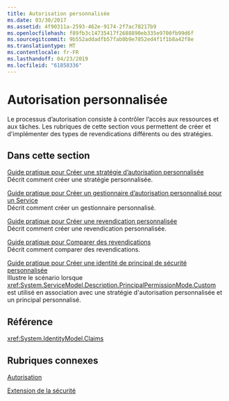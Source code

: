 ```yaml
---
title: Autorisation personnalisée
ms.date: 03/30/2017
ms.assetid: 4f90311a-2593-462e-9174-2f7ac78217b9
ms.openlocfilehash: f89fb3c14735417f2688890eb335e9700fb99d6f
ms.sourcegitcommit: 9b552addadfb57fab0b9e7852ed4f1f1b8a42f8e
ms.translationtype: MT
ms.contentlocale: fr-FR
ms.lasthandoff: 04/23/2019
ms.locfileid: "61858336"
---
```

# <a name="custom-authorization"></a>Autorisation personnalisée
Le processus d’autorisation consiste à contrôler l’accès aux ressources et aux tâches. Les rubriques de cette section vous permettent de créer et d'implémenter des types de revendications différents ou des stratégies.  
  
## <a name="in-this-section"></a>Dans cette section  
 [Guide pratique pour Créer une stratégie d’autorisation personnalisée](../../../../docs/framework/wcf/extending/how-to-create-a-custom-authorization-policy.md)  
 Décrit comment créer une stratégie personnalisée.  
  
 [Guide pratique pour Créer un gestionnaire d’autorisation personnalisé pour un Service](../../../../docs/framework/wcf/extending/how-to-create-a-custom-authorization-manager-for-a-service.md)  
 Décrit comment créer un gestionnaire personnalisé.  
  
 [Guide pratique pour Créer une revendication personnalisée](../../../../docs/framework/wcf/extending/how-to-create-a-custom-claim.md)  
 Décrit comment créer une revendication personnalisée.  
  
 [Guide pratique pour Comparer des revendications](../../../../docs/framework/wcf/extending/how-to-compare-claims.md)  
 Décrit comment comparer des revendications.  
  
 [Guide pratique pour Créer une identité de principal de sécurité personnalisée](../../../../docs/framework/wcf/extending/how-to-create-a-custom-principal-identity.md)  
 Illustre le scénario lorsque <xref:System.ServiceModel.Description.PrincipalPermissionMode.Custom> est utilisé en association avec une stratégie d'autorisation personnalisée et un principal personnalisé.  
  
## <a name="reference"></a>Référence  
 <xref:System.IdentityModel.Claims>  
  
## <a name="related-sections"></a>Rubriques connexes  
 [Autorisation](../../../../docs/framework/wcf/feature-details/authorization-in-wcf.md)  
  
 [Extension de la sécurité](../../../../docs/framework/wcf/extending/extending-security.md)
